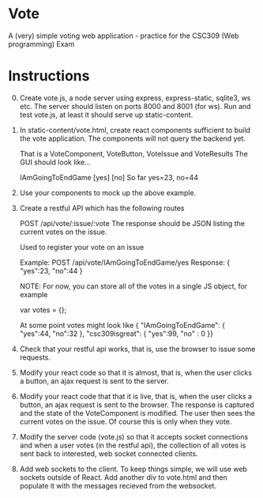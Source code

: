 # Vote
A (very) simple voting web application - practice for the CSC309 (Web programming) Exam

# Instructions

0) Create vote.js, a node server using express, express-static,
   sqlite3, ws etc. The server should listen on ports 8000
   and 8001 (for ws). Run and test vote.js, at least it should
   serve up static-content.

1) In static-content/vote.html, create react components sufficient 
   to build the vote application.
   The components will not query the backend yet.

   That is a VoteComponent, VoteButton, VoteIssue and VoteResults
   The GUI should look like...

   IAmGoingToEndGame [yes] [no] So far yes=23, no=44

2) Use your components to mock up the above example. 

3) Create a restful API which has the following routes

   POST /api/vote/:issue/:vote
   The response should be JSON listing the current
   votes on the issue.

   Used to register your vote on an issue

   Example: POST /api/vote/IAmGoingToEndGame/yes 
   Response:
   { "yes":23, "no":44 }

   NOTE: For now, you can store all of the votes in a single JS object,
   for example

   var votes = {}; 

   At some point votes might look like
   { "IAmGoingToEndGame": { "yes":44, "no":32 }, "csc309isgreat": { "yes":99, "no" : 0 }}

4) Check that your restful api works, that is, use the browser
   to issue some requests.

5) Modify your react code so that it is almost, that is, when the user clicks
   a button, an ajax request is sent to the server.

6) Modify your react code that that it is live, that is, when the user clicks
   a button, an ajax request is sent to the browser. The response
   is captured and the state of the VoteComponent is modified.
   The user then sees the current votes on the issue. Of course
   this is only when they vote.

7) Modify the server code (vote.js) so that it accepts socket
   connections and when a user votes (in the restful api), the
   collection of all votes is sent back to interested, web socket
   connected clients.

8) Add web sockets to the client. To keep things simple, we will 
   use web sockets outside of React. Add another div to vote.html
   and then populate it with the messages recieved from the websocket.

